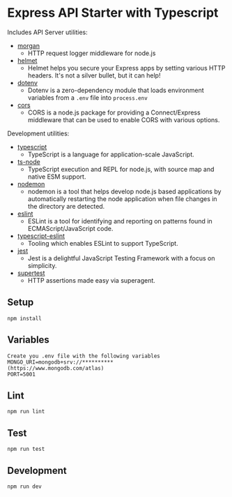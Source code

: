 # Express API Starter with Typescript

Includes API Server utilities:

- [morgan](https://www.npmjs.com/package/morgan)
  - HTTP request logger middleware for node.js
- [helmet](https://www.npmjs.com/package/helmet)
  - Helmet helps you secure your Express apps by setting various HTTP headers. It's not a silver bullet, but it can help!
- [dotenv](https://www.npmjs.com/package/dotenv)
  - Dotenv is a zero-dependency module that loads environment variables from a `.env` file into `process.env`
- [cors](https://www.npmjs.com/package/cors)
  - CORS is a node.js package for providing a Connect/Express middleware that can be used to enable CORS with various options.

Development utilities:

- [typescript](https://www.npmjs.com/package/typescript)
  - TypeScript is a language for application-scale JavaScript.
- [ts-node](https://www.npmjs.com/package/ts-node)
  - TypeScript execution and REPL for node.js, with source map and native ESM support.
- [nodemon](https://www.npmjs.com/package/nodemon)
  - nodemon is a tool that helps develop node.js based applications by automatically restarting the node application when file changes in the directory are detected.
- [eslint](https://www.npmjs.com/package/eslint)
  - ESLint is a tool for identifying and reporting on patterns found in ECMAScript/JavaScript code.
- [typescript-eslint](https://typescript-eslint.io/)
  - Tooling which enables ESLint to support TypeScript.
- [jest](https://www.npmjs.com/package/mocha)
  - Jest is a delightful JavaScript Testing Framework with a focus on simplicity.
- [supertest](https://www.npmjs.com/package/supertest)
  - HTTP assertions made easy via superagent.

## Setup

```
npm install
```

## Variables

```
Create you .env file with the following variables
MONGO_URI=mongodb+srv://**********
(https://www.mongodb.com/atlas)
PORT=5001
```

## Lint

```
npm run lint
```

## Test

```
npm run test
```

## Development

```
npm run dev
```
